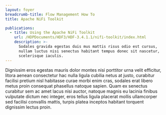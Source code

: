 ```yaml
---
layout: foyer
breadcrumb-title: Flow Management How To
title: Apache NiFi Toolkit

publications:
  - title: Using the Apache NiFi Toolkit
    url: /HDPDocuments/HDF3/HDF-3.4.1.1/nifi-toolkit/index.html
    description: >-
      Sodales gravida egestas duis mus mattis risus odio est cursus,
      nullam luctus nisi senectus habitant tempus donec sit nascetur,
      scelerisque iaculis.
---
```

Dignissim eros egestas mauris dolor montes nisi porttitor urna velit
efficitur, litora aenean consectetur hac nulla ligula cubilia netus at
justo, curabitur facilisi pretium nisl habitasse curae morbi enim cras,
sodales erat libero metus proin consequat phasellus natoque sapien. Quam
ex senectus curabitur sem ac amet lacus nisi auctor, natoque magnis eu
lacinia finibus vulputate dictum nec integer, eros tellus ligula
placerat mollis ullamcorper sed facilisi convallis mattis, turpis platea
inceptos habitant torquent dignissim lectus proin.

